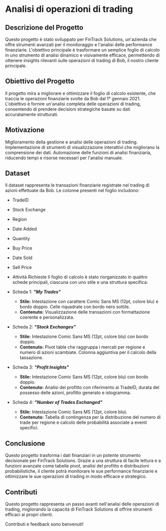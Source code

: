 # Analisi di operazioni di trading

## Descrizione del Progetto

Questo progetto è stato sviluppato per FinTrack Solutions, un'azienda che offre strumenti avanzati per il monitoraggio e l'analisi delle performance finanziarie. L'obiettivo principale è trasformare un semplice foglio di calcolo in uno strumento di analisi dinamico e visivamente efficace, permettendo di ottenere insights rilevanti sulle operazioni di trading di Bob, il nostro cliente principale.

## Obiettivo del Progetto

Il progetto mira a migliorare e ottimizzare il foglio di calcolo esistente, che traccia le operazioni finanziarie svolte da Bob dal 1° gennaio 2021. L'obiettivo è fornire un'analisi completa delle operazioni di trading, consentendo di prendere decisioni strategiche basate su dati accuratamente strutturati.

##  Motivazione

Miglioramento della gestione e analisi delle operazioni di trading.
Implementazione di strumenti di visualizzazione interattivi che migliorano la comprensione dei dati.
Automazione delle funzioni di analisi finanziaria, riducendo tempi e risorse necessari per l'analisi manuale.

## Dataset 
Il dataset rappresenta le transazioni finanziarie registrate nel trading di azioni effettuate da Bob. Le colonne presenti nel foglio includono:

- TradeID
- Stock Exchange
- Region
- Date Added
- Quantity
- Buy Price
- Date Sold
- Sell Price
- Attività Richieste
Il foglio di calcolo è stato riorganizzato in quattro schede principali, ciascuna con uno stile e una struttura specifica:

- Scheda 1: ***"My Trades"***
  - **Stile:** Intestazione con carattere Comic Sans MS (12pt, colore blu) e bordo doppio. Celle riquadrate con bordo nero sottile.
  - **Contenuto:** Visualizzazione delle transazioni con formattazione coerente e personalizzata.
- Scheda 2: ***"Stock Exchanges"***
  - **Stile:** Intestazione Comic Sans MS (12pt, colore blu) con bordo doppio.
  - **Contenuto:** Pivot table che raggruppa i mercati per regione e numero di azioni scambiate. Colonna aggiuntiva per il calcolo della tassazione.
- Scheda 3: ***"Profit Insights"***
  - **Stile:** Intestazione Comic Sans MS (12pt, colore blu) con bordo doppio.
  - **Contenuto:** Analisi del profitto con riferimento ai TradeID, durata del possesso delle azioni, profitto generato e istogramma.
- Scheda 4: ***"Number of Trades Exchanged"***
  - **Stile:** Intestazione Comic Sans MS (12pt, colore blu).
  - **Contenuto:** Tabella di contingenza per la distribuzione del numero di trade per regione e calcolo delle probabilità associate a eventi specifici.

## Conclusione
Questo progetto trasforma i dati finanziari in un potente strumento decisionale per FinTrack Solutions. Grazie a una struttura di facile lettura e a funzioni avanzate come tabelle pivot, analisi del profitto e distribuzioni probabilistiche, il cliente potrà monitorare le sue performance finanziarie e ottimizzare le sue operazioni di trading in modo efficace e strategico.

## Contributi
Questo progetto rappresenta un passo avanti nell'analisi delle operazioni di trading, migliorando la capacità di FinTrack Solutions di offrire strumenti efficaci ai propri clienti. 

Contributi e feedback sono benvenuti!
